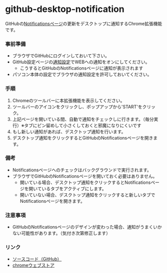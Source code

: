 # github-desktop-notification
GitHubの[Notificationsページ](https://github.com/notifications)の更新をデスクトップに通知するChrome拡張機能です。

### 事前準備
- ブラウザでGitHubにログインしておいて下さい。
- GitHub設定ページの[通知設定](https://github.com/settings/notifications)でWEBへの通知をオンにしてください。
  - こうするとGitHubのNotificationsページに通知が表示されます
- パソコン本体の設定でブラウザの通知設定を許可しておいてください。
### 手順
1. Chromeのツールバーに本拡張機能を表示してください。
1. ツールバーのアイコンをクリックし、ポップアップから'START'をクリック。
1. 上記ページを開いている間、自動で通知をチェックしに行きます。（毎分実行）※タブにピン留めして小さくしておくと邪魔になりにくいです
1. もし新しい通知があれば、デスクトップ通知を行います。
1. デスクトップ通知をクリックするとGitHubのNotificationsページを開きます。

### 備考
- Notificationsページへのチェックはバックグラウンドで実行されます。
- ブラウザでGitHubのNotificationsページを開いておく必要はありません。
  - 開いている場合、デスクトップ通知をクリックするとNotificationsページを開いているタブをアクティブにします。
  - 開いていない場合、デスクトップ通知をクリックすると新しいタブでNotificationsページを開きます。

### 注意事項
- GitHubのNotificationsページのデザインが変わった場合、通知がうまくいかない可能性があります。（気付き次第修正します）

### リンク
- [ソースコード（GitHub）](https://github.com/hisw-29/github-desktop-notification)
- [chromeウェブストア](https://chrome.google.com/webstore/detail/github-desktop-notificati/iecnfgcbbajncgiianhoaongialneaam)